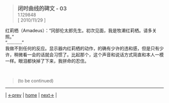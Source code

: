 > <big> **闭时曲线的碑文 - 03** </big>  
> 1.129848  
> [ 2010/11/29 ] 

红莉栖（Amadeus）：“冈部伦太郎先生。初次见面，我是牧濑红莉栖。请多关照。”  
“…………”  
我做不到任何的反应。显示器内红莉栖的动作，的确有少许的违和感，但是只有少许，稍微看一会的话就会习惯了。比起那个，这个声音和说话方式简直和本人一模一样。眼泪都快掉了下来，我拼命的忍住。  



<br/>  

> (to be continued)
---

| [←prev](./006) | [home](../../) | [next→](./007) |  
